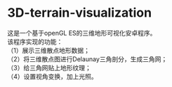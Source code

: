 # 3D-terrain-visualization  
这是一个基于openGL ES的三维地形可视化安卓程序。  
该程序实现的功能：  
（1）展示三维散点地形数据；  
（2）将三维散点图进行Delaunay三角剖分，生成三角网；  
（3）给三角网贴上地形纹理；  
（4）设置视角变换，加上光照。
